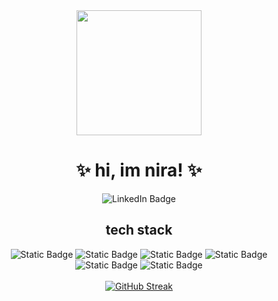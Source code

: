 <div id="header" align="center">
  <img src="https://media.giphy.com/media/s63Jzew1dfO3j6nndV/giphy.gif" width="200"/>
</div>

<h1 align="center">
  ✨ hi, im nira! ✨
</h1>
<div align="center">
  <img src="https://img.shields.io/badge/LinkedIn-blue?link=https%3A%2F%2Fwww.linkedin.com%2Fin%2Fnirapatelm%2F" alt="LinkedIn Badge"/>
</div>

<div align="center">
  <h2>
     tech stack
  </h2>
  <div id="badges">
    <img alt="Static Badge" src="https://img.shields.io/badge/HTML-lightpink">
    <img alt="Static Badge" src="https://img.shields.io/badge/CSS-lavender">
    <img alt="Static Badge" src="https://img.shields.io/badge/JavaScript-lightpink">
    <img alt="Static Badge" src="https://img.shields.io/badge/React.js-lavender">
    <img alt="Static Badge" src="https://img.shields.io/badge/Python-lightpink">
    <img alt="Static Badge" src="https://img.shields.io/badge/C++-lavender">
  </div>
</div>

<br />

<div align="center">
  <a href="https://git.io/streak-stats"><img src="https://github-readme-streak-stats.herokuapp.com?user=nirapatelm&theme=rose-pine" alt="GitHub Streak"/></a>
</div>

<!--
**nirapatelm/nirapatelm** is a ✨ _special_ ✨ repository because its `README.md` (this file) appears on your GitHub profile.
Here are some ideas to get you started:
- 🔭 I’m currently working on ...
- 🌱 I’m currently learning ...
- 👯 I’m looking to collaborate on ...
- 🤔 I’m looking for help with ...
- 💬 Ask me about ...
- 📫 How to reach me: ...
- 😄 Pronouns: ...
- ⚡ Fun fact: ...
-->
